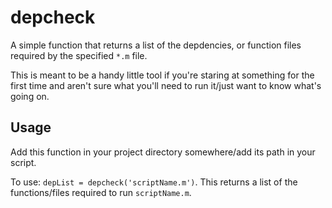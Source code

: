 # depcheck
A simple function that returns a list of the depdencies, or function files required by the specified `*.m` file.

This is meant to be a handy little tool if you're staring at something for the first time and aren't sure what you'll need to run it/just want to know what's going on.

## Usage
Add this function in your project directory somewhere/add its path in your script. 

To use: `depList = depcheck('scriptName.m')`. This returns a list of the functions/files required to run `scriptName.m`.
